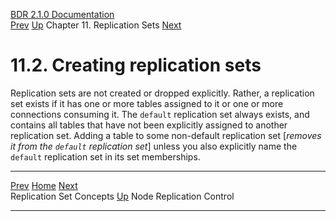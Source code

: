   [BDR 2.1.0 Documentation](README.md)                                                                                                                          
  [Prev](replication-sets-concepts.md "Replication Set Concepts")   [Up](replication-sets.md)    Chapter 11. Replication Sets    [Next](replication-sets-nodes.md "Node Replication Control")  


# 11.2. Creating replication sets

Replication sets are not created or dropped explicitly. Rather, a
replication set exists if it has one or more tables assigned to it or
one or more connections consuming it. The `default`
replication set always exists, and contains all tables that have not
been explicitly assigned to another replication set. Adding a table to
some non-default replication set [*removes it from the
`default` replication set*] unless you also
explicitly name the `default` replication set in its set
memberships.



  ------------------------------------------------------- -------------------------------------------- ----------------------------------------------------
  [Prev](replication-sets-concepts.md)        [Home](README.md)         [Next](replication-sets-nodes.md)  
  Replication Set Concepts                                 [Up](replication-sets.md)                              Node Replication Control
  ------------------------------------------------------- -------------------------------------------- ----------------------------------------------------
